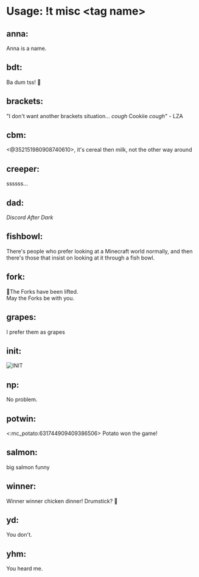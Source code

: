 # Usage: !t misc \<tag name>
## anna:
Anna is a name.

## bdt:
Ba dum tss! :drum:

## brackets:
"I don't want another brackets situation... *cough* Cookiie *cough*" - LZA

## cbm:
<@352151980908740610>, it's cereal then milk, not the other way around

## creeper:
ssssss...

## dad:
_Discord After Dark_

## fishbowl:
There's people who prefer looking at a Minecraft world normally, and then there's those that insist on looking at it through a fish bowl.

## fork:
🍴The Forks have been lifted.  
May the Forks be with you.

## grapes:
I prefer them as grapes

## init:
![INIT](https://github.com/user-attachments/assets/4a5a1b6d-7511-4dbf-bd52-f3279c384e43)

## np:
No problem.

## potwin:
<:mc_potato:631744909409386506> Potato won the game!

## salmon:
big salmon funny

## winner:
Winner winner chicken dinner! Drumstick? 🍗

## yd:
You don't.

## yhm:
You heard me.
